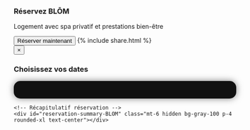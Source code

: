 <!-- Appel à l'action : Réserver BLŌM -->
<div class="mt-16 bg-white text-black py-6 px-4 text-center rounded-xl shadow-xl max-w-4xl mx-auto animate-fadeIn delay-600">
  <h3 class="text-2xl font-bold mb-2">Réservez BLŌM</h3>
  <p class="mb-4">Logement avec spa privatif et prestations bien-être</p>

  <!-- Bloc boutons -->
  <div class="flex flex-col sm:flex-row sm:justify-center gap-4 mt-4">
    <button onclick="openCalendar('BLOM')" 
            class="inline-block bg-black text-white px-6 py-3 rounded-full font-semibold shadow hover:bg-gray-800 transition text-center">
      Réserver maintenant
    </button>
    {% include share.html %}
  </div>
</div>

<!-- Modal calendrier BLOM -->
<div id="calendarModalBLOM" class="fixed inset-0 bg-black bg-opacity-80 hidden items-center justify-center z-50 px-4" onclick="closeCalendar('BLOM', event)">
  <div class="bg-white rounded-xl shadow-xl relative w-full max-w-5xl mx-auto p-6" onclick="event.stopPropagation()">
    <button onclick="closeCalendar('BLOM')" class="absolute top-2 right-4 text-3xl font-bold text-gray-600 hover:text-black">&times;</button>
    <h3 class="text-2xl font-bold text-center mt-2 mb-6">Choisissez vos dates</h3>
    <div id="calendar-container-BLOM" class="w-full h-[500px] md:h-[600px]"></div>

    <!-- Récapitulatif réservation -->
    <div id="reservation-summary-BLOM" class="mt-6 hidden bg-gray-100 p-4 rounded-xl text-center"></div>
  </div>
</div>

<!-- FullCalendar CSS & JS -->
<link href="https://cdn.jsdelivr.net/npm/fullcalendar@6.1.8/index.global.min.css" rel="stylesheet" />
<script src="https://cdn.jsdelivr.net/npm/fullcalendar@6.1.8/index.global.min.js"></script>

<style>
#calendar-container-BLOM {
  max-width: 900px;
  margin: 0 auto;
  background: #111;
  color: #fff;
  padding: 20px;
  border-radius: 15px;
  box-shadow: 0 0 15px rgba(0,0,0,0.5);
}

.fc .fc-toolbar-title { font-size: 1.5rem; font-weight: bold; color: #fff; }
.fc .fc-button { background: #222; border: none; color: #fff; border-radius: 8px; padding: 5px 12px; transition: 0.3s; }
.fc .fc-button:hover { background: #444; }
.fc .fc-daygrid-day-number { color: #fff; font-weight: bold; }
.fc .fc-day-today { background: rgba(255,255,255,0.1) !important; }
.fc .fc-day-sat, .fc .fc-day-sun { background: rgba(255,255,255,0.05); }
.fc-event { background: #e63946 !important; border: none !important; border-radius: 5px !important; font-size: 0.85rem !important; padding: 2px 4px; text-align: center; }
.fc-event:hover { background: #ff4c5b !important; }
</style>

<script>
let calendarBLOM;
let initializedBLOM = false;
let selectedStart = null;
let selectedEnd = null;

function openCalendar(logement) {
  const modal = document.getElementById("calendarModal" + logement);
  modal.classList.remove("hidden");
  modal.classList.add("flex");

  if (logement === "BLOM" && !initializedBLOM) {
    initCalendarBLOM();
    initializedBLOM = true;
  }
}

function closeCalendar(logement, event) {
  const modal = document.getElementById("calendarModal" + logement);
  if (!event || event.target === modal) {
    modal.classList.add("hidden");
    modal.classList.remove("flex");
  }
}

async function initCalendarBLOM() {
  try {
    const res = await fetch(`https://calendar-proxy-production-231c.up.railway.app/api/reservations/BLOM`);
    const events = await res.json();

    const calendarEl = document.getElementById("calendar-container-BLOM");
    calendarBLOM = new FullCalendar.Calendar(calendarEl, {
      initialView: "dayGridMonth",
      height: "auto",
      locale: "fr",
      selectable: true,
      headerToolbar: { left: "prev,next today", center: "title", right: "dayGridMonth,timeGridWeek" },
      events: events.map(ev => ({
        title: "Réservé",
        start: ev.start,
        end: ev.end,
        display: "background", // empêche d'afficher "2h"
        backgroundColor: "#e63946"
      })),
      select: function(info) {
        selectedStart = info.start;
        selectedEnd = info.end;

        // Calcul des nuits
        let nights = (selectedEnd - selectedStart) / (1000 * 60 * 60 * 24);

        if (nights <= 0) {
          document.getElementById("reservation-summary-BLOM").classList.add("hidden");
          return;
        }

        // Calcul du prix (exemple : 150€/nuit en semaine, 169€ vendredi/samedi, 190€ dimanche)
        let total = 0;
        let tempDate = new Date(selectedStart);

        for (let i = 0; i < nights; i++) {
          let day = tempDate.getDay(); // 0=Dimanche, 5=Vendredi, 6=Samedi
          if (day === 5 || day === 6) total += 169;
          else if (day === 0) total += 190;
          else total += 150;
          tempDate.setDate(tempDate.getDate() + 1);
        }

        // Affichage résumé
        const summaryDiv = document.getElementById("reservation-summary-BLOM");
        summaryDiv.innerHTML = `
          <h4 class="text-xl font-bold mb-2">Récapitulatif de votre séjour</h4>
          <p>Arrivée : <b>${selectedStart.toLocaleDateString("fr-FR")}</b></p>
          <p>Départ : <b>${selectedEnd.toLocaleDateString("fr-FR")}</b></p>
          <p>Nuits : <b>${nights}</b></p>
          <p class="text-lg font-semibold mt-2">Total : <b>${total} €</b></p>
          <button class="mt-4 bg-black text-white px-6 py-3 rounded-full font-semibold shadow hover:bg-gray-800 transition"
                  onclick="goToStripe('BLOM', '${selectedStart.toISOString()}', '${selectedEnd.toISOString()}', ${total})">
            Valider ma réservation
          </button>
        `;
        summaryDiv.classList.remove("hidden");
      }
    });

    calendarBLOM.render();
  } catch (err) {
    alert("Impossible de charger le calendrier. Vérifiez la connexion au serveur.");
    console.error(err);
  }
}

// Redirection vers Stripe (placeholder)
function goToStripe(logement, start, end, total) {
  alert(`Paiement pour ${logement} du ${start} au ${end} - Total : ${total} €`);
  // Ici on branchera Stripe Checkout
}
</script>
